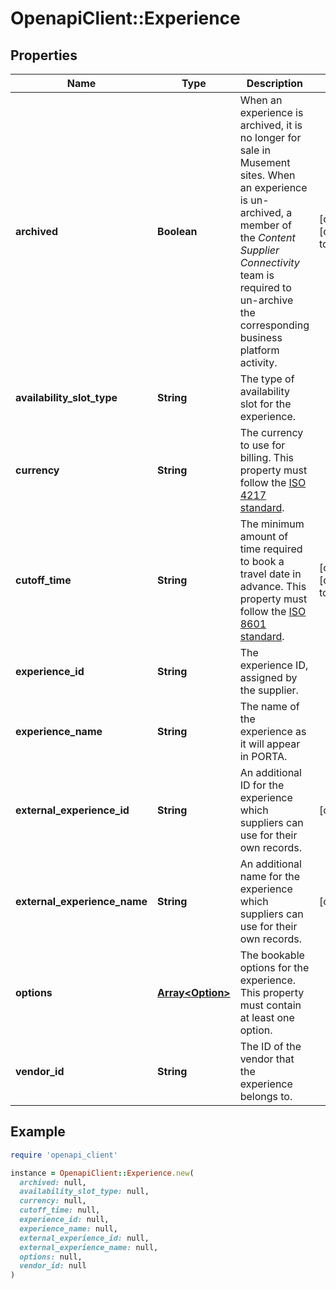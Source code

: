 # OpenapiClient::Experience

## Properties

| Name | Type | Description | Notes |
| ---- | ---- | ----------- | ----- |
| **archived** | **Boolean** | When an experience is archived, it is no longer for sale in Musement sites.  When an experience is un-archived, a member of the *Content Supplier Connectivity* team is required to un-archive the corresponding business platform activity.  | [optional][default to false] |
| **availability_slot_type** | **String** | The type of availability slot for the experience. |  |
| **currency** | **String** | The currency to use for billing.  This property must follow the [ISO 4217 standard](https://www.iso.org/iso-4217-currency-codes.html).  |  |
| **cutoff_time** | **String** | The minimum amount of time required to book a travel date in advance.  This property must follow the [ISO 8601 standard](https://www.iso.org/iso-8601-date-and-time-format.html).  | [optional][default to &#39;P0D&#39;] |
| **experience_id** | **String** | The experience ID, assigned by the supplier. |  |
| **experience_name** | **String** | The name of the experience as it will appear in PORTA. |  |
| **external_experience_id** | **String** | An additional ID for the experience which suppliers can use for their own records. | [optional] |
| **external_experience_name** | **String** | An additional name for the experience which suppliers can use for their own records. | [optional] |
| **options** | [**Array&lt;Option&gt;**](Option.md) | The bookable options for the experience. This property must contain at least one option. |  |
| **vendor_id** | **String** | The ID of the vendor that the experience belongs to. |  |

## Example

```ruby
require 'openapi_client'

instance = OpenapiClient::Experience.new(
  archived: null,
  availability_slot_type: null,
  currency: null,
  cutoff_time: null,
  experience_id: null,
  experience_name: null,
  external_experience_id: null,
  external_experience_name: null,
  options: null,
  vendor_id: null
)
```

